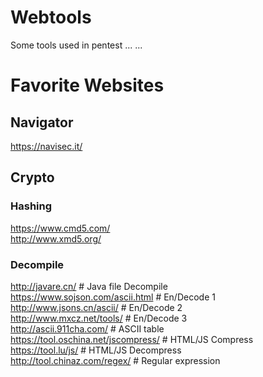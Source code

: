 # Webtools
Some tools used in pentest ... ...

# Favorite Websites

## Navigator
https://navisec.it/

## Crypto
### Hashing 
https://www.cmd5.com/  
http://www.xmd5.org/  
### Decompile
http://javare.cn/  # Java file Decompile  
https://www.sojson.com/ascii.html  # En/Decode 1  
http://www.jsons.cn/ascii/  # En/Decode 2  
http://www.mxcz.net/tools/   # En/Decode 3  
http://ascii.911cha.com/  # ASCII table  
https://tool.oschina.net/jscompress/   # HTML/JS Compress  
https://tool.lu/js/   #  HTML/JS Decompress  
http://tool.chinaz.com/regex/    # Regular expression  


